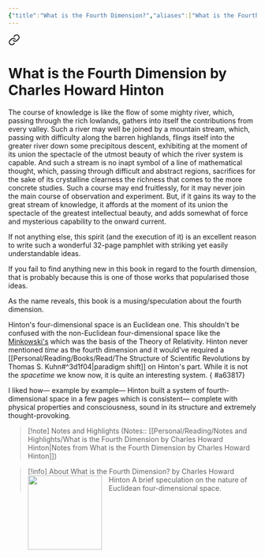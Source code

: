 ```yaml
---
{"title":"What is the Fourth Dimension?","aliases":["What is the Fourth Dimension?"],"authors":["Charles Howard Hinton"],"publisher":"","publish":"1897","pages":32,"isbn10":"","isbn13":"OCLC:26279457","rating":"5","reviewed":true,"cover":"https://images-na.ssl-images-amazon.com/images/S/compressed.photo.goodreads.com/books/1677810279i/21970444.jpg","read_count":"1","tags":["book","philosophy","physics","scientific-romance"],"log":[{"status":"Read","timestamp":"2024-06-24T01:26:26+06:00"},{"status":"In Progress","timestamp":"2024-06-23T11:26:12+06:00"},{"status":"To Read","timestamp":"2024-06-23T11:24:52+06:00"}],"created":"2024-06-23T11:24:52+06:00","updated":"2024-06-24T10:50:36+06:00","status":"Read","dg-publish":true,"dg-note-icon":2,"dg-path":"Reading/Books/Read/What is the Fourth Dimension by Charles Howard Hinton.md","permalink":"/reading/books/read/what-is-the-fourth-dimension-by-charles-howard-hinton/","dgPassFrontmatter":true,"noteIcon":2}
---
```



<div class="transclusion internal-embed is-loaded"><a class="markdown-embed-link" href="/reading/notes-and-highlights/what-is-the-fourth-dimension-by-charles-howard-hinton/#58eeea" aria-label="Open link"><svg xmlns="http://www.w3.org/2000/svg" width="24" height="24" viewBox="0 0 24 24" fill="none" stroke="currentColor" stroke-width="2" stroke-linecap="round" stroke-linejoin="round" class="svg-icon lucide-link"><path d="M10 13a5 5 0 0 0 7.54.54l3-3a5 5 0 0 0-7.07-7.07l-1.72 1.71"></path><path d="M14 11a5 5 0 0 0-7.54-.54l-3 3a5 5 0 0 0 7.07 7.07l1.71-1.71"></path></svg></a><div class="markdown-embed">

<div class="markdown-embed-title">

# What is the Fourth Dimension by Charles Howard Hinton

</div>


The course of knowledge is like the flow of some mighty river, which, passing through the rich lowlands, gathers into itself the contributions from every valley. Such a river may well be joined by a mountain stream, which, passing with difficulty along the barren highlands, flings itself into the greater river down some precipitous descent, exhibiting at the moment of its union the spectacle of the utmost beauty of which the river system is capable. And such a stream is no inapt symbol of a line of mathematical thought, which, passing through difficult and abstract regions, sacrifices for the sake of its crystalline clearness the richness that comes to the more concrete studies. Such a course may end fruitlessly, for it may never join the main course of observation and experiment. But, if it gains its way to the great stream of knowledge, it affords at the moment of its union the spectacle of the greatest intellectual beauty, and adds somewhat of force and mysterious capability to the onward current. 

</div></div>


If not anything else, this spirit (and the execution of it) is an excellent reason to write such a wonderful 32-page pamphlet with striking yet easily understandable ideas.

If you fail to find anything new in this book in regard to the fourth dimension, that is probably because this is one of those works that popularised those ideas.

As the name reveals, this book is a musing/speculation about the fourth dimension.

Hinton's four-dimensional space is an Euclidean one. This shouldn't be confused with the non-Euclidean four-dimensional space like the [Minkowski's](http://web.mit.edu/redingtn/www/netadv/SP20130311.html) which was the basis of the Theory of Relativity. Hinton never mentioned *time* as the fourth dimension and it would've required a [[Personal/Reading/Books/Read/The Structure of Scientific Revolutions by Thomas S. Kuhn#^3d1f04\|paradigm shift]] on Hinton's part. While it is not the *spacetime* we know now, it is quite an interesting system.
{ #a63817}


I liked how— example by example— Hinton built a system of fourth-dimensional space in a few pages which is consistent— complete with physical properties and consciousness, sound in its structure and extremely thought-provoking.

> [!note] Notes and Highlights
> (Notes:: [[Personal/Reading/Notes and Highlights/What is the Fourth Dimension by Charles Howard Hinton\|Notes from What is the Fourth Dimension by Charles Howard Hinton]])

> [!info] About What is the Fourth Dimension? by Charles Howard Hinton
> <img src="https://images-na.ssl-images-amazon.com/images/S/compressed.photo.goodreads.com/books/1677810279i/21970444.jpg" style="float: left; width: 150px; height: auto; margin-right: 1em;" /> A brief speculation on the nature of Euclidean four-dimensional space.